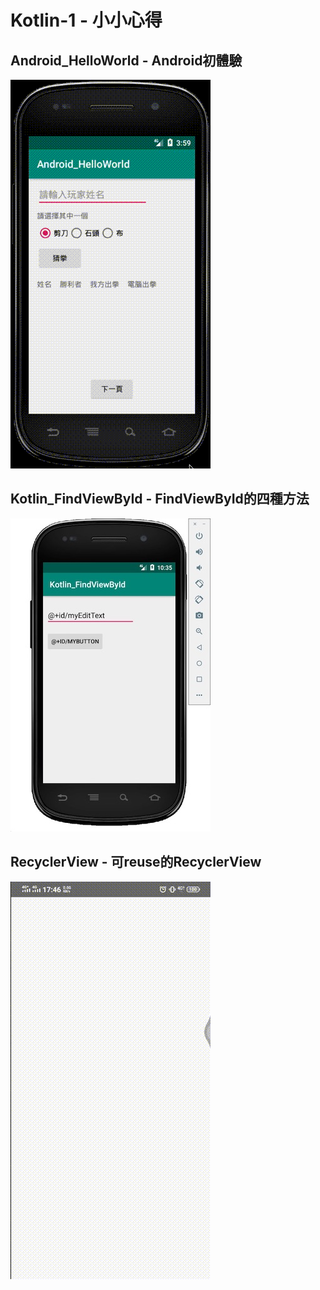 # Kotlin-1 - 小小心得

## Android_HelloWorld - Android初體驗
![Android_HelloWorld - Android初體驗](./_Gif_/Android_HelloWorld.gif)

## Kotlin_FindViewById - FindViewById的四種方法
![Kotlin_FindViewById - FindViewById的四種方法](./_Gif_/Kotlin_FindViewById.jpg)

## RecyclerView - 可reuse的RecyclerView
![RecyclerView_Demo - 可reuse的RecyclerView](./_Gif_/RecyclerView.gif)

